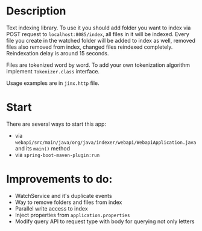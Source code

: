# Description

Text indexing library. To use it you should add folder you want to index via POST request to `localhost:8085/index`, all files in it will be indexed. Every file you create in the watched folder will be added to index as well, removed files also removed from index, changed files reindexed completely. Reindexation delay is around 15 seconds.

Files are tokenized word by word. To add your own tokenization algorithm implement `Tokenizer.class` interface.  

Usage examples are in `jinx.http` file.

# Start

There are several ways to start this app:

- via `webapi/src/main/java/org/java/indexer/webapi/WebapiApplication.java` and its `main()` method
- via `spring-boot-maven-plugin:run`

# Improvements to do:

- WatchService and it's duplicate events
- Way to remove folders and files from index
- Parallel write access to index
- Inject properties from `application.properties`
- Modify query API to request type with body for querying not only letters  